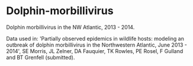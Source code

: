 # Dolphin-morbillivirus
Dolphin morbillivirus in the NW Atlantic, 2013 - 2014. 		

Data used in: 'Partially observed epidemics in wildlife hosts: modeling an outbreak of dolphin morbillivirus in the Northwestern Atlantic, June 2013 - 2014', SE Morris, JL Zelner, DA Fauquier, TK Rowles, PE Rosel, F Gulland and BT Grenfell (submitted).

